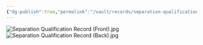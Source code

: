 ```yaml
---
{"dg-publish":true,"permalink":"/vault/records/separation-qualification-record/","tags":["Emory-Garfield-Kincaid"]}
---
```


![Separation Qualification Record (Front).jpg](/img/user/assets/Separation_Qualification_Record.resources/Separation%20Qualification%20Record%20(Front).jpg)![Separation Qualification Record (Back).jpg](/img/user/assets/Separation_Qualification_Record.resources/Separation%20Qualification%20Record%20(Back).jpg)

